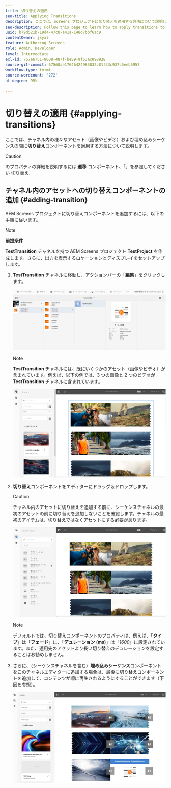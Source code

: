 ```yaml
---
title: 切り替えの適用
seo-title: Applying Transitions
description: ここでは、Screens プロジェクトに切り替えを適用する方法について説明します。
seo-description: Follow this page to learn how to apply transitions to your Screens projects.
uuid: b79d521b-19d4-47c8-a41a-148d7bbf6ac9
contentOwner: jsyal
feature: Authoring Screens
role: Admin, Developer
level: Intermediate
exl-id: 757e6751-8008-487f-be89-9f53ac898928
source-git-commit: 67560ae17646424985032c81f33c937c6eeb5957
workflow-type: tm+mt
source-wordcount: '272'
ht-degree: 95%

---
```


# 切り替えの適用 {#applying-transitions}

ここでは、チャネル内の様々なアセット（画像やビデオ）および埋め込みシーケンスの間に&#x200B;**切り替え**&#x200B;コンポーネントを適用する方法について説明します。


>[!CAUTION]
>
>のプロパティの詳細を説明するには **遷移** コンポーネント、「」を参照してください [切り替え](adding-components-to-a-channel.md#transition).

## チャネル内のアセットへの切り替えコンポーネントの追加 {#adding-transition}

AEM Screens プロジェクトに切り替えコンポーネントを追加するには、以下の手順に従います。

>[!NOTE]
>
>**前提条件**
>
>**TestTransition** チャネルを持つ AEM Screens プロジェクト **TestProject** を作成します。さらに、出力を表示するロケーションとディスプレイをセットアップします。

1. **TestTransition** チャネルに移動し、アクションバーの「**編集**」をクリックします。

   ![image1](assets/transitions1.png)

   >[!NOTE]
   >
   >**TestTransition** チャネルには、既にいくつかのアセット（画像やビデオ）が含まれています。例えば、以下の例では、3 つの画像と 2 つのビデオが **TestTransition** チャネルに含まれています。

   ![image2](assets/transitions2.png)


1. **切り替え**&#x200B;コンポーネントをエディターにドラッグ＆ドロップします。
   >[!CAUTION]
   >
   >チャネル内のアセットに切り替えを追加する前に、シーケンスチャネルの最初のアセットの前に切り替えを追加しないことを確認します。チャネルの最初のアイテムは、切り替えではなくアセットにする必要があります。

   ![image3](assets/transitions3.png)

   >[!NOTE]
   >
   >デフォルトでは、切り替えコンポーネントのプロパティは、例えば、「**タイプ**」は「**フェード**」に、「**デュレーション (ms)**」は「*1600*」に設定されています。また、適用先のアセットより長い切り替えのデュレーションを設定することはお勧めしません。

1. さらに、（シーケンスチャネルを含む）**埋め込みシーケンス**&#x200B;コンポーネントをこのチャネルエディターに追加する場合は、最後に切り替えコンポーネントを追加して、コンテンツが順に再生されるようにすることができます（下図を参照）。

   ![image3](assets/transitions5.png)
